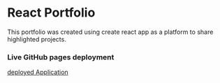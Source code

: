# React Portfolio
This portfolio was created using create react app as a platform to share highlighted projects.

### Live GitHub pages deployment
[deployed Application](https://zim40.github.io/React.Portfolio/)
